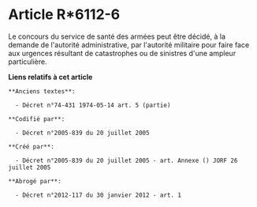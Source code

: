# Article R*6112-6

Le concours du service de santé des armées peut être décidé, à la demande de l'autorité administrative, par l'autorité
militaire pour faire face aux urgences résultant de catastrophes ou de sinistres d'une ampleur particulière.

**Liens relatifs à cet article**

	**Anciens textes**:

	  - Décret n°74-431 1974-05-14 art. 5 (partie)

	**Codifié par**:

	  - Décret n°2005-839 du 20 juillet 2005

	**Créé par**:

	  - Décret n°2005-839 du 20 juillet 2005 - art. Annexe () JORF 26 juillet 2005

	**Abrogé par**:

	  - Décret n°2012-117 du 30 janvier 2012 - art. 1
